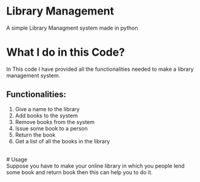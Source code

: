 # Library Management
A simple Library Managment system made in python<br>
# What I do in this Code?
In This code I have provided all the functionalities needed to make a library management system.
<br>
## Functionalities:
<ol>
<li> Give a name to the library </li>
<li> Add books to the system </li>
<li> Remove books from the system </li>
<li> Issue some book to a person</li>
<li> Return the book </li>
<li> Get a list of all the books in the library</li>
</ol><br>
# Usage
<br>
Suppose you have to make your online library in which you people lend some book and return book then this can help you to do it.<br>
